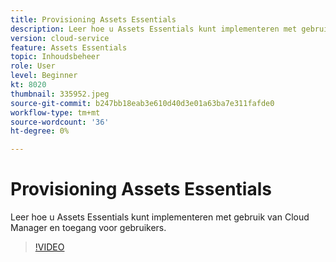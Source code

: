 ```yaml
---
title: Provisioning Assets Essentials
description: Leer hoe u Assets Essentials kunt implementeren met gebruik van Cloud Manager en toegang voor gebruikers.
version: cloud-service
feature: Assets Essentials
topic: Inhoudsbeheer
role: User
level: Beginner
kt: 8020
thumbnail: 335952.jpeg
source-git-commit: b247bb18eab3e610d40d3e01a63ba7e311fafde0
workflow-type: tm+mt
source-wordcount: '36'
ht-degree: 0%

---
```



# Provisioning Assets Essentials

Leer hoe u Assets Essentials kunt implementeren met gebruik van Cloud Manager en toegang voor gebruikers.

>[!VIDEO](https://video.tv.adobe.com/v/335952/?quality=9&learn=on)
